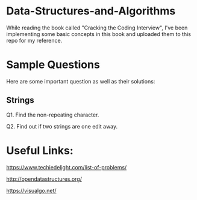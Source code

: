 # Data-Structures-and-Algorithms
While reading the book called "Cracking the Coding Interview", I've been implementing some basic concepts in this book and uploaded them to this repo for my reference.

# Sample Questions
Here are some important question as well as their solutions:


## Strings
  Q1. Find the non-repeating character.
  
  Q2. Find out if two strings are one edit away.

# Useful Links:
https://www.techiedelight.com/list-of-problems/

http://opendatastructures.org/

https://visualgo.net/
